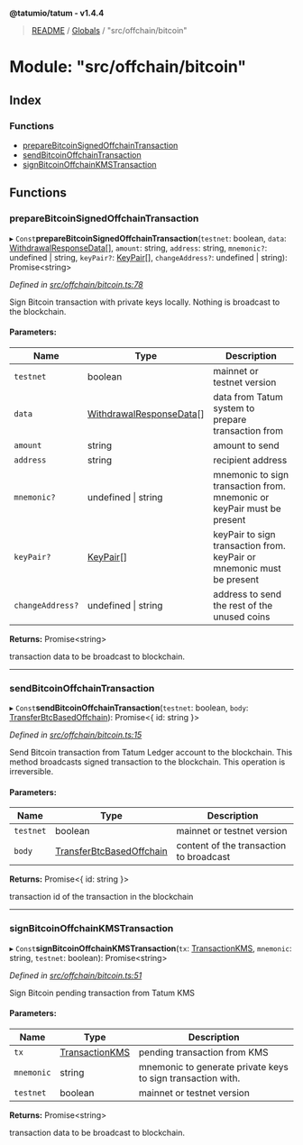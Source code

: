**@tatumio/tatum - v1.4.4**

> [README](../README.md) / [Globals](../globals.md) / "src/offchain/bitcoin"

# Module: "src/offchain/bitcoin"

## Index

### Functions

* [prepareBitcoinSignedOffchainTransaction](_src_offchain_bitcoin_.md#preparebitcoinsignedoffchaintransaction)
* [sendBitcoinOffchainTransaction](_src_offchain_bitcoin_.md#sendbitcoinoffchaintransaction)
* [signBitcoinOffchainKMSTransaction](_src_offchain_bitcoin_.md#signbitcoinoffchainkmstransaction)

## Functions

### prepareBitcoinSignedOffchainTransaction

▸ `Const`**prepareBitcoinSignedOffchainTransaction**(`testnet`: boolean, `data`: [WithdrawalResponseData](../interfaces/_src_model_response_offchain_withdrawalresponse_.withdrawalresponsedata.md)[], `amount`: string, `address`: string, `mnemonic?`: undefined \| string, `keyPair?`: [KeyPair](../classes/_src_model_request_transferbtcbasedoffchain_.keypair.md)[], `changeAddress?`: undefined \| string): Promise\<string>

*Defined in [src/offchain/bitcoin.ts:78](https://github.com/tatumio/tatum-js/blob/c5d1e16/src/offchain/bitcoin.ts#L78)*

Sign Bitcoin transaction with private keys locally. Nothing is broadcast to the blockchain.

#### Parameters:

Name | Type | Description |
------ | ------ | ------ |
`testnet` | boolean | mainnet or testnet version |
`data` | [WithdrawalResponseData](../interfaces/_src_model_response_offchain_withdrawalresponse_.withdrawalresponsedata.md)[] | data from Tatum system to prepare transaction from |
`amount` | string | amount to send |
`address` | string | recipient address |
`mnemonic?` | undefined \| string | mnemonic to sign transaction from. mnemonic or keyPair must be present |
`keyPair?` | [KeyPair](../classes/_src_model_request_transferbtcbasedoffchain_.keypair.md)[] | keyPair to sign transaction from. keyPair or mnemonic must be present |
`changeAddress?` | undefined \| string | address to send the rest of the unused coins |

**Returns:** Promise\<string>

transaction data to be broadcast to blockchain.

___

### sendBitcoinOffchainTransaction

▸ `Const`**sendBitcoinOffchainTransaction**(`testnet`: boolean, `body`: [TransferBtcBasedOffchain](../classes/_src_model_request_transferbtcbasedoffchain_.transferbtcbasedoffchain.md)): Promise\<{ id: string  }>

*Defined in [src/offchain/bitcoin.ts:15](https://github.com/tatumio/tatum-js/blob/c5d1e16/src/offchain/bitcoin.ts#L15)*

Send Bitcoin transaction from Tatum Ledger account to the blockchain. This method broadcasts signed transaction to the blockchain.
This operation is irreversible.

#### Parameters:

Name | Type | Description |
------ | ------ | ------ |
`testnet` | boolean | mainnet or testnet version |
`body` | [TransferBtcBasedOffchain](../classes/_src_model_request_transferbtcbasedoffchain_.transferbtcbasedoffchain.md) | content of the transaction to broadcast |

**Returns:** Promise\<{ id: string  }>

transaction id of the transaction in the blockchain

___

### signBitcoinOffchainKMSTransaction

▸ `Const`**signBitcoinOffchainKMSTransaction**(`tx`: [TransactionKMS](../classes/_src_model_response_kms_transactionkms_.transactionkms.md), `mnemonic`: string, `testnet`: boolean): Promise\<string>

*Defined in [src/offchain/bitcoin.ts:51](https://github.com/tatumio/tatum-js/blob/c5d1e16/src/offchain/bitcoin.ts#L51)*

Sign Bitcoin pending transaction from Tatum KMS

#### Parameters:

Name | Type | Description |
------ | ------ | ------ |
`tx` | [TransactionKMS](../classes/_src_model_response_kms_transactionkms_.transactionkms.md) | pending transaction from KMS |
`mnemonic` | string | mnemonic to generate private keys to sign transaction with. |
`testnet` | boolean | mainnet or testnet version |

**Returns:** Promise\<string>

transaction data to be broadcast to blockchain.
